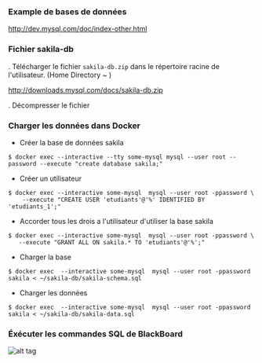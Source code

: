 
### Example de bases de données
http://dev.mysql.com/doc/index-other.html

### Fichier sakila-db
. Télécharger le fichier `sakila-db.zip` dans le répertoire racine de l'utilisateur. (Home Directory ~ )

http://downloads.mysql.com/docs/sakila-db.zip

. Décompresser le fichier

### Charger les données dans Docker 

- Créer la base de données sakila

```
$ docker exec --interactive --tty some-mysql mysql --user root --password --execute "create database sakila;"
```

- Créer un utilisateur

```
$ docker exec --interactive some-mysql  mysql --user root -ppassword \
    --execute "CREATE USER 'etudiants'@'%' IDENTIFIED BY 'etudiants_1';"
```

- Accorder tous les drois a l'utilisateur d'utiliser la base sakila

```
$ docker exec --interactive some-mysql  mysql --user root -ppassword \
   --execute "GRANT ALL ON sakila.* TO 'etudiants'@'%';"
```

- Charger la base

```
$ docker exec  --interactive some-mysql  mysql --user root -ppassword sakila < ~/sakila-db/sakila-schema.sql
```

- Charger les données

```
$ docker exec  --interactive some-mysql  mysql --user root -ppassword sakila < ~/sakila-db/sakila-data.sql
```

### Éxécuter les commandes SQL de BlackBoard

![alt tag](https://github.com/CollegeBoreal/INF1006-202-18A-02/blob/master/2.DML/sakila.png)
